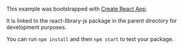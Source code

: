 This example was bootstrapped with [Create React App](https://github.com/facebook/create-react-app).

It is linked to the react-library-js package in the parent directory for development purposes.

You can run `npm install` and then `npm start` to test your package.
